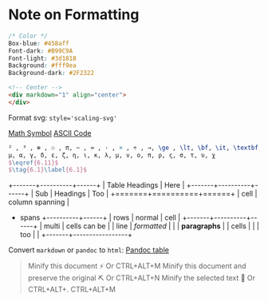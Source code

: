 
# Note on Formatting

```css
/* Color */
Box-blue: #458aff
Font-dark: #B99C9A
Font-light: #3d1818
Background: #fff9ea 
Background-dark: #2F2322
```

```html
<!-- Center -->
<div markdown="1" align="center">
</div>
```

Format svg: `style='scaling-svg'`

[Math Symbol](https://www.rapidtables.com/math/symbols/Basic_Math_Symbols.html)
[ASCII Code](https://ascii.cl/htmlcodes.htm)

```latex
² , ³ , ⊕ , ☉ , π, ~ , ≈ , · , × , ÷ , →, \ge , \lt, \bf, \it, \textbf, \textit, \textrm
μ, α, γ, δ, ε, ζ, η, ι, κ, λ, μ, ν, ο, π, ρ, ς, σ, τ, υ, χ
$\eqref{6.11}$
$\tag{6.1}\label{6.1}$
```

+-------+----------+------+
| Table Headings   | Here |
+-------+----------+------+
| Sub   | Headings | Too  |
+=======+==========+======+
| cell  | column spanning |
+ spans +----------+------+
| rows  | normal   | cell |
+-------+----------+------+
| multi | cells can be    |
| line  | *formatted*     |
|       | **paragraphs**  |
| cells |                 |
| too   |                 |
+-------+-----------------+

Convert `markdown` or `pandoc` to `html`:
[Pandoc table](https://pandoc.org/try/)

> Minify this document ⚡ Or CTRL+ALT+M
> Minify this document and preserve the original ⛏ Or CTRL+ALT+N
> Minify the selected text 🎯 Or CTRL+ALT+. CTRL+ALT+M
